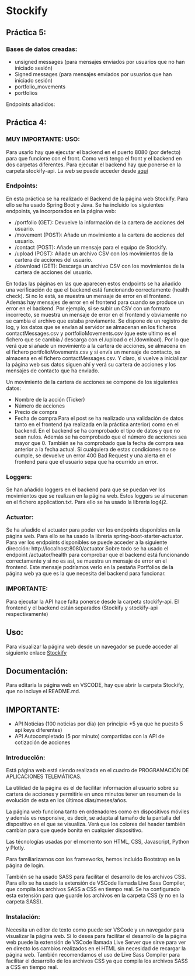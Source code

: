# Stockify

## Práctica 5:

### Bases de datos creadas:
- unsigned messages (para mensajes enviados por usuarios que no han iniciado sesión)
- Signed messages (para mensajes enviados por usuarios que han iniciado sesión)
- portfolio_movements
- portfolios
 <!-- TODO: AÑADIR IMAGEN -->
 

Endpoints añadidos:





## Práctica 4:

### MUY IMPORTANTE: USO:
Para usarlo hay que ejecutar el backend en el puerto 8080 (por defecto) para que funcione con el front. Como verá tengo el front y el backend en dos carpetas diferentes. Para ejecutar el backend hay que ponerse en la carpeta stockify-api. La web se puede acceder desde [aquí](https://carlos-ag.github.io/202010774-GITT-PAT-practica-4/Stockify/html/index.html)

### Endpoints:

En esta práctica se ha realizado el Backend de la página web Stockify. Para ello se ha usado Spring Boot y Java. Se ha incluido los siguientes endpoints, ya incorporados en la página web:
- /portfolio (GET): Devuelve la información de la cartera de acciones del usuario.
- /movement (POST): Añade un movimiento a la cartera de acciones del usuario.
- /contact (POST): Añade un mensaje para el equipo de Stockify.
- /upload (POST): Añade un archivo CSV con los movimientos de la cartera de acciones del usuario.
- /download (GET): Descarga un archivo CSV con los movimientos de la cartera de acciones del usuario.

En todas las páginas en las que aparecen estos endpoints se ha añadido una verificación de que el backend está funcionando correctamente (health check). Si no lo está, se muestra un mensaje de error en el frontend. 
Además hay mensajes de error en el frontend para cuando se produce un error en el backend. Por ejemplo, si se subir un CSV con un formato incorrecto, se muestra un mensaje de error en el frontend y obviamente no se cambia el archivo que estaba previamente.
Se dispone de un registro de log, y los datos que se envían al servidor se almacenan en los ficheros contactMessages.csv y portfolioMovements.csv (que este ultimo es el fichero que se cambia / descarga con el /upload o el /download). Por lo que verá que si añade un movimiento a la cartera de acciones, se almacena en el fichero portfolioMovements.csv y si envía un mensaje de contacto, se almacena en el fichero contactMessages.csv. Y claro, si vuelve a inicializar la página web sus datos siguen ahí y verá su cartera de acciones y los mensajes de contacto que ha enviado.

Un movimiento de la cartera de acciones se compone de los siguientes datos:
- Nombre de la acción (Ticker)
- Número de acciones
- Precio de compra
- Fecha de compra
Para el post se ha realizado una validación de datos tanto en el frontend (ya realizada en la práctica anterior) como en el backend. En el backend se ha comprobado el tipo de datos y que no sean nulos. Además se ha comprobado que el número de acciones sea mayor que 0. También se ha comprobado que la fecha de compra sea anterior a la fecha actual. Si cualquiera de estas condiciones no se cumple, se devuelve un error 400 Bad Request y una alerta en el frontend para que el usuario sepa que ha ocurrido un error.

### Loggers:
Se han añadido loggers en el backend para que se puedan ver los movimientos que se realizan en la página web. Estos loggers se almacenan en el fichero application.txt. Para ello se ha usado la librería log4j2.

### Actuator:
Se ha añadido el actuator para poder ver los endpoints disponibles en la página web. Para ello se ha usado la librería spring-boot-starter-actuator. Para ver los endpoints disponibles se puede acceder a la siguiente dirección: http://localhost:8080/actuator 
Sobre todo se ha usado el endpoint /actuator/health para comprobar que el backend está funcionando correctamente y si no es así, se muestra un mensaje de error en el frontend. Este mensaje podríamos verlo en la pestaña Portfolios de la página web ya que es la que necesita del backend para funcionar.

### IMPORTANTE:
Para ejecutar la API hace falta ponerse desde la carpeta stockify-api.
El frontend y el backend están separados (Stockify y stockify-api respectivamente)




## Uso:
Para visualizar la página web desde un navegador se puede acceder al siguiente enlace [Stockify](https://carlos-ag.github.io/202010774-GITT-PAT-practica-3/Stockify/html/index.html)

## Documentación:
Para editarla la página web en VSCODE, hay que abrir la carpeta Stockify, que no incluye el README.md.

## IMPORTANTE:
- API Noticias (100 noticias por día) (en principio *5 ya que he puesto 5 api keys diferentes)
- API Autocompletado (5 por minuto) compartidas con la API de cotización de acciones


### Introducción:
Está página web está siendo realizada en el cuadro de PROGRAMACIÓN DE APLICACIONES TELEMÁTICAS. 

La utilidad de la página es el de facilitar información al usuario sobre su cartera de acciones y permitirle en unos minutos tener un resumen de la evolución de esta en los últimos días/meses/años. 

La página web funciona tanto en ordenadores como en dispositivos móviles y además es responsive, es decir, se adapta al tamaño de la pantalla del dispositivo en el que se visualiza. Verá que los colores del header también cambian para que quede bonita en cualquier dispositivo.

Las técnologías usadas por el momento son HTML, CSS, Javascript, Python y Plotly.

Para familiarizarnos con los frameworks, hemos incluido Bootstrap en la página de login.

También se ha usado SASS para facilitar el desarrollo de los archivos CSS. Para ello se ha usado la extensión de VSCode llamada Live Sass Compiler, que compila los archivos SASS a CSS en tiempo real. Se ha configurado esta extensión para que guarde los archivos en la carpeta CSS (y no en la carpeta SASS).

### Instalación:
Necesita un editor de texto como puede ser VSCode y un navegador para visualizar la página web.
Si lo desea para facilitar el desarrollo de la página web puede la extensión de VSCode llamada Live Server que sirve para ver en directo los cambios realizados en el HTML sin necesidad de recargar la página web. También recomendamos el uso de Live Sass Compiler para facilitar el desarrollo de los archivos CSS ya que compila los archivos SASS a CSS en tiempo real.
